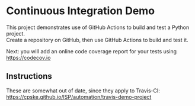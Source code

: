 Continuous Integration Demo
============================

This project demonstrates use of GitHub Actions to build and test a Python project.  
Create a repository on GitHub, then use GitHub Actions to build and test it.

Next: you will add an online code coverage report for your tests using <https://codecov.io>

## Instructions

These are somewhat out of date, since they apply to Travis-CI:
<https://cpske.github.io/ISP/automation/travis-demo-project>


